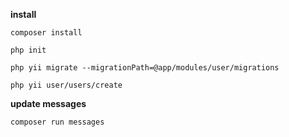 **install**

```
composer install
```

```
php init
```

```
php yii migrate --migrationPath=@app/modules/user/migrations
```

```
php yii user/users/create
```

**update messages**

```
composer run messages
```